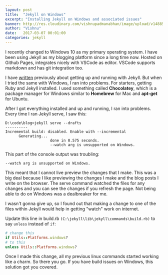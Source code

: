 ```yaml
---
layout: post
title:  "Jekyll on Windows"
excerpt: "Installing Jekyll on Windows and associated issues"
banner: http://res.cloudinary.com/vishnupadmanabhan/image/upload/v1488591100/jekyll.jpg
author: "Vishnu"
date:   2017-03-07 00:01:00
categories: jekyll
---
```

I recently changed to Windows 10 as my primary operating system. I have been using Jekyll as my blogging platform since a long time now. Hosted on Github Pages, integrates nicely with VSCode as editor. VSCode supports markdown and has git integration too.

I have [written](http://vishnupadmanabhan.com/my-blogging-workflow/) previously about getting up and running with Jekyll. But when I tried the same with Windows, I ran into problems. For starters, getting Ruby and Jekyll installed. I used something called **Chocolatey**, which is a package manager for Windows similar to **Homebrew** for Mac and **apt-get** for Ubuntu.

After I got everything installed and up and running, I ran into problems. Every time I ran Jekyll serve, I saw this:

```text
D:\code\blog>jekyll serve --drafts
----------
Incremental build: disabled. Enable with --incremental
      Generating...
                    done in 0.575 seconds.
                    --watch arg is unsupported on Windows.
```

This part of the console output was troubling: 

`--watch arg is unsupported on Windows.`

This meant that I cannot live preview the changes that I make. This was a big deal because I like previewing the changes I make and the blog posts I write on the browser. The serve command watched the files for any changes and you can see the changes if you refresh the page. Not being able to do on Windows was a dealbreaker for me.

I wasn't gonna give up, so I found out that making a change to one of the files within Jekyll would help in getting "watch" work on internet.

Update this line in build.rb `(C:\jekyll\lib\jekyll\commands\build.rb)` to say `unless` instead of `if`:

```ruby
# change this
if Utils::Platforms.windows?
# to this
unless Utils::Platforms.windows?
```

Once I made this change, all my previous linux commands started working like a charm. So there you go. If you have build issues on Windows, this solution got you covered.